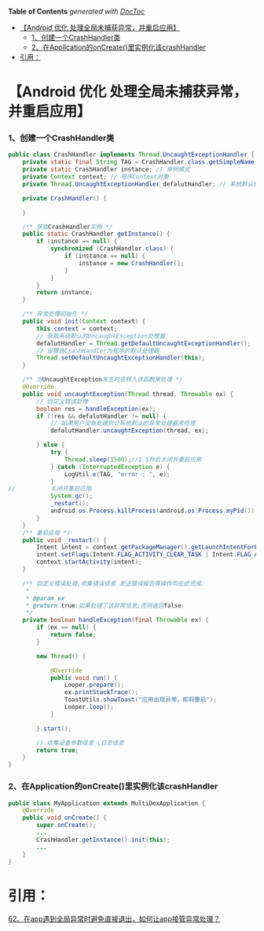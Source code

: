<!-- START doctoc generated TOC please keep comment here to allow auto update -->
<!-- DON'T EDIT THIS SECTION, INSTEAD RE-RUN doctoc TO UPDATE -->
**Table of Contents**  *generated with [DocToc](https://github.com/thlorenz/doctoc)*

- [【Android 优化 处理全局未捕获异常，并重启应用】](#android-%E4%BC%98%E5%8C%96-%E5%A4%84%E7%90%86%E5%85%A8%E5%B1%80%E6%9C%AA%E6%8D%95%E8%8E%B7%E5%BC%82%E5%B8%B8%E5%B9%B6%E9%87%8D%E5%90%AF%E5%BA%94%E7%94%A8)
    - [1、创建一个CrashHandler类](#1%E5%88%9B%E5%BB%BA%E4%B8%80%E4%B8%AAcrashhandler%E7%B1%BB)
    - [2、在Application的onCreate()里实例化该crashHandler](#2%E5%9C%A8application%E7%9A%84oncreate%E9%87%8C%E5%AE%9E%E4%BE%8B%E5%8C%96%E8%AF%A5crashhandler)
- [引用：](#%E5%BC%95%E7%94%A8)

<!-- END doctoc generated TOC please keep comment here to allow auto update -->

# 【Android 优化 处理全局未捕获异常，并重启应用】

### 1、创建一个CrashHandler类

```java
public class CrashHandler implements Thread.UncaughtExceptionHandler {
    private static final String TAG = CrashHandler.class.getSimpleName();
    private static CrashHandler instance; // 单例模式
    private Context context; // 程序Context对象
    private Thread.UncaughtExceptionHandler defalutHandler; // 系统默认的UncaughtException处理类

    private CrashHandler() {

    }

    /** 获取CrashHandler实例 */
    public static CrashHandler getInstance() {
        if (instance == null) {
            synchronized (CrashHandler.class) {
                if (instance == null) {
                    instance = new CrashHandler();
                }
            }
        }
        return instance;
    }

    /** 异常处理初始化 */
    public void init(Context context) {
        this.context = context;
        // 获取系统默认的UncaughtException处理器
        defalutHandler = Thread.getDefaultUncaughtExceptionHandler();
        // 设置该CrashHandler为程序的默认处理器
        Thread.setDefaultUncaughtExceptionHandler(this);
    }

    /** 当UncaughtException发生时会转入该函数来处理 */
    @Override
    public void uncaughtException(Thread thread, Throwable ex) {
        // 自定义错误处理
        boolean res = handleException(ex);
        if (!res && defalutHandler != null) {
            // 如果用户没有处理则让系统默认的异常处理器来处理
            defalutHandler.uncaughtException(thread, ex);

        } else {
            try {
                Thread.sleep(1500);//1.5秒后关闭并重启应用
            } catch (InterruptedException e) {
                LogUtil.e(TAG, "error : ", e);
            }
//          关闭并重启应用
            System.gc();
            _restart();
            android.os.Process.killProcess(android.os.Process.myPid());
        }
    }
    /** 重启应用 */
    public void _restart() {
        Intent intent = context.getPackageManager().getLaunchIntentForPackage(context.getPackageName());
        intent.setFlags(Intent.FLAG_ACTIVITY_CLEAR_TASK | Intent.FLAG_ACTIVITY_NEW_TASK);
        context.startActivity(intent);
    }

    /** 自定义错误处理,收集错误信息 发送错误报告等操作均在此完成.
     *
     * @param ex
     * @return true:如果处理了该异常信息;否则返回false.
     */
    private boolean handleException(final Throwable ex) {
        if (ex == null) {
            return false;
        }

        new Thread() {

            @Override
            public void run() {
                Looper.prepare();
                ex.printStackTrace();
                ToastUtils.showToast("应用出现异常，即将重启");
                Looper.loop();
            }

        }.start();

        // 收集设备参数信息 \日志信息
        return true;
    }
}
```

### 2、在Application的onCreate()里实例化该crashHandler

```java
public class MyApplication extends MultiDexApplication {
    @Override
    public void onCreate() {
        super.onCreate();
        ...
        CrashHandler.getInstance().init(this);
        ...
    }
}
```



# 引用：

 [62、在app遇到全局异常时避免直接退出，如何让app接管异常处理？](https://www.cnblogs.com/kunyashaw/p/4934952.html)